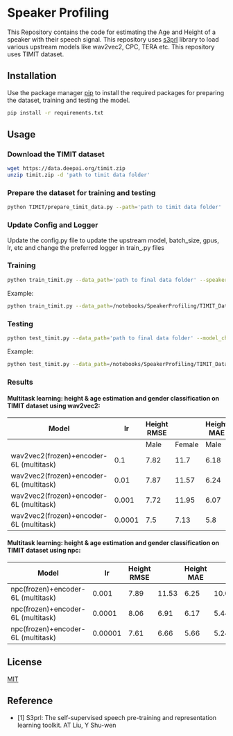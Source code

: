 <!---# Commands

```bash
python train_timit.py --n_workers=0 --data_path='/notebooks/dataset/wav_data' --speaker_csv_path='/notebooks/SpeakerProfiling/Dataset/data_info_height_age.csv' --noise_dataset_path='/notebooks/noise_dataset'
```

```bash
python train_timit.py --n_workers=0 --data_path=/notebooks/SpeakerProfiling/TIMIT_Dataset/wav_data/ --speaker_csv_path=/notebooks/SpeakerProfiling/Dataset/data_info_height_age.csv
```

```bash
python test_timit.py --data_path=/notebooks/SpeakerProfiling/TIMIT_Dataset/wav_data/ --model_checkpoint=checkpoints/epoch=1-step=245-v3.ckpt
```
-->

# Speaker Profiling

This Repository contains the code for estimating the Age and Height of a speaker with their speech signal. This repository uses [s3prl](https://github.com/s3prl/s3prl) library to load various upstream models like wav2vec2, CPC, TERA etc. This repository uses TIMIT dataset. 

## Installation

Use the package manager [pip](https://pip.pypa.io/en/stable/) to install the required packages for preparing the dataset, training and testing the model.

```bash
pip install -r requirements.txt
```

## Usage

### Download the TIMIT dataset
```bash
wget https://data.deepai.org/timit.zip
unzip timit.zip -d 'path to timit data folder'
```

### Prepare the dataset for training and testing
```bash
python TIMIT/prepare_timit_data.py --path='path to timit data folder'
```

### Update Config and Logger
Update the config.py file to update the upstream model, batch_size, gpus, lr, etc and change the preferred logger in train_.py files

### Training
```bash
python train_timit.py --data_path='path to final data folder' --speaker_csv_path='path to this repo/SpeakerProfiling/Dataset/data_info_height_age.csv'
```

Example:
```bash
python train_timit.py --data_path=/notebooks/SpeakerProfiling/TIMIT_Dataset/wav_data/ --speaker_csv_path=/notebooks/SpeakerProfiling/Dataset/data_info_height_age.csv
```

### Testing
```bash
python test_timit.py --data_path='path to final data folder' --model_checkpoint='path to saved model checkpoint'
```

Example:
```bash
python test_timit.py --data_path=/notebooks/SpeakerProfiling/TIMIT_Dataset/wav_data/ --model_checkpoint=checkpoints/epoch=1-step=245-v3.ckpt
```

### Results

#### Multitask learning: height & age estimation and gender classification on TIMIT dataset using wav2vec2:

| Model                                   | lr     | Height RMSE |        | Height MAE |        | Age RMSE |        | Age MAE |        | Gender Accuracy | Epochs | Optimiser | batch size | Multitask    | train-augmentation | test-augmentation |
| --------------------------------------- | ------ | ----------- | ------ | ---------- | ------ | -------- | ------ | ------- | ------ | --------------- | ------ | --------- | ---------- | ------------ | ------------------ | ----------------- |
|                                         |        | Male        | Female | Male       | Female | Male     | Female | Male    | Female |                 |        |           |            |              |                    |                   |
| wav2vec2(frozen)+encoder-6L (multitask) | 0.1    | 7.82        | 11.7   | 6.18       | 10.22  | 8.26     | 9.25   | 5.43    | 6.29   | 66.66           | 25     | Adam      | 32         | A,H,G, 1,1,1 | PadCrop, Clipping  | PadCrop           |
| wav2vec2(frozen)+encoder-6L (multitask) | 0.01   | 7.87        | 11.57  | 6.24       | 10.09  | 8.06     | 9.11   | 5.76    | 6.48   | 66.66           | 25     | Adam      | 32         | A,H,G, 1,1,1 | PadCrop, Clipping  | PadCrop           |
| wav2vec2(frozen)+encoder-6L (multitask) | 0.001  | 7.72        | 11.95  | 6.07       | 10.46  | 8.28     | 9.26   | 5.42    | 6.28   | 66.66           | 25     | Adam      | 32         | A,H,G, 1,1,1 | PadCrop, Clipping  | PadCrop           |
| wav2vec2(frozen)+encoder-6L (multitask) | 0.0001 | 7.5         | 7.13   | 5.8        | 5.58   | 7.02     | 7.55   | 4.58    | 5.02   | 99.52           | 25     | Adam      | 32         | A,H,G, 1,1,1 | PadCrop, Clipping  | PadCrop           |

#### Multitask learning: height & age estimation and gender classification on TIMIT dataset using npc:

| Model                              | lr      | Height RMSE |       | Height MAE |       | Age RMSE |      | Age MAE |      | Gender Accuracy | Epochs | Optimiser | batch size | Multitask    | train-augmentation | test-augmentation |
| ---------------------------------- | ------- | ----------- | ----- | ---------- | ----- | -------- | ---- | ------- | ---- | --------------- | ------ | --------- | ---------- | ------------ | ------------------ | ----------------- |
| npc(frozen)+encoder-6L (multitask) | 0.001   | 7.89        | 11.53 | 6.25       | 10.05 | 8.26     | 9.25 | 5.43    | 6.29 | 66.66           | 30     | Adam      | 64         | A,H,G, 1,1,1 | PadCrop, Clipping  | PadCrop           |
| npc(frozen)+encoder-6L (multitask) | 0.0001  | 8.06        | 6.91  | 6.17       | 5.44  | 8.03     | 8.33 | 5.65    | 6.31 | 99.4            | 30     | Adam      | 64         | A,H,G, 1,1,1 | PadCrop, Clipping  | PadCrop           |
| npc(frozen)+encoder-6L (multitask) | 0.00001 | 7.61        | 6.66  | 5.66       | 5.24  | 7.99     | 7.72 | 5.41    | 5.48 | 98.8            | 30     | Adam      | 64         | A,H,G, 1,1,1 | PadCrop, Clipping  | PadCrop           |

## License
[MIT](https://choosealicense.com/licenses/mit/)

## Reference
- [1] S3prl: The self-supervised speech pre-training and representation learning toolkit. AT Liu, Y Shu-wen

